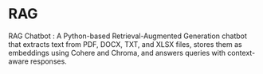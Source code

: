 # RAG
RAG Chatbot : A Python-based Retrieval-Augmented Generation chatbot that extracts text from PDF, DOCX, TXT, and XLSX files, stores them as embeddings using Cohere and Chroma, and answers queries with context-aware responses.
